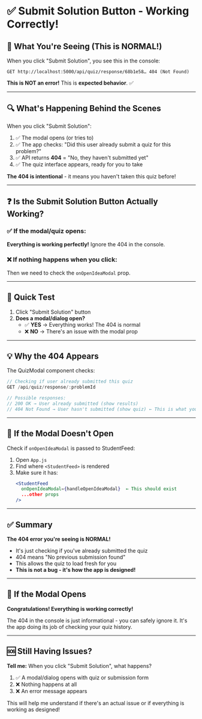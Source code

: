 # ✅ Submit Solution Button - Working Correctly!

## 🎯 What You're Seeing (This is NORMAL!)

When you click "Submit Solution", you see this in the console:
```
GET http://localhost:5000/api/quiz/response/68b1e58… 404 (Not Found)
```

**This is NOT an error!** This is **expected behavior**. ✅

---

## 🔍 What's Happening Behind the Scenes

When you click "Submit Solution":

1. ✅ The modal opens (or tries to)
2. ✅ The app checks: "Did this user already submit a quiz for this problem?"
3. ✅ API returns **404** = "No, they haven't submitted yet"
4. ✅ The quiz interface appears, ready for you to take

**The 404 is intentional** - it means you haven't taken this quiz before!

---

## ❓ Is the Submit Solution Button Actually Working?

### ✅ If the modal/quiz opens:
**Everything is working perfectly!** Ignore the 404 in the console.

### ❌ If nothing happens when you click:
Then we need to check the `onOpenIdeaModal` prop.

---

## 🧪 Quick Test

1. Click "Submit Solution" button
2. **Does a modal/dialog open?**
   - ✅ **YES** → Everything works! The 404 is normal
   - ❌ **NO** → There's an issue with the modal prop

---

## 💡 Why the 404 Appears

The QuizModal component checks:
```javascript
// Checking if user already submitted this quiz
GET /api/quiz/response/:problemId

// Possible responses:
// 200 OK → User already submitted (show results)
// 404 Not Found → User hasn't submitted (show quiz) ← This is what you're seeing
```

---

## 🐛 If the Modal Doesn't Open

Check if `onOpenIdeaModal` is passed to StudentFeed:

1. Open `App.js` 
2. Find where `<StudentFeed>` is rendered
3. Make sure it has:
   ```jsx
   <StudentFeed
     onOpenIdeaModal={handleOpenIdeaModal}  ← This should exist
     ...other props
   />
   ```

---

## ✅ Summary

**The 404 error you're seeing is NORMAL!**

- It's just checking if you've already submitted the quiz
- 404 means "No previous submission found"
- This allows the quiz to load fresh for you
- **This is not a bug - it's how the app is designed!**

---

## 🎉 If the Modal Opens

**Congratulations! Everything is working correctly!**

The 404 in the console is just informational - you can safely ignore it. It's the app doing its job of checking your quiz history.

---

## 🆘 Still Having Issues?

**Tell me:** When you click "Submit Solution", what happens?

1. ✅ A modal/dialog opens with quiz or submission form
2. ❌ Nothing happens at all
3. ❌ An error message appears

This will help me understand if there's an actual issue or if everything is working as designed!
